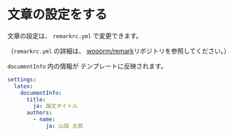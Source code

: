 # 文章の設定をする

文章の設定は、
`remarkrc.yml` で変更できます。

（`remarkrc.yml` の詳細は、
[wooorm/remark]リポジトリを参照してください。）

[wooorm/remark]: https://github.com/wooorm/remark/tree/master/packages/remark-cli

`documentInfo` 内の情報が
テンプレートに反映されます。

```yaml
settings:
  latex:
    documentInfo:
      title:
        ja: 論文タイトル
      authors:
        - name:
            ja: 山田 太郎
```
